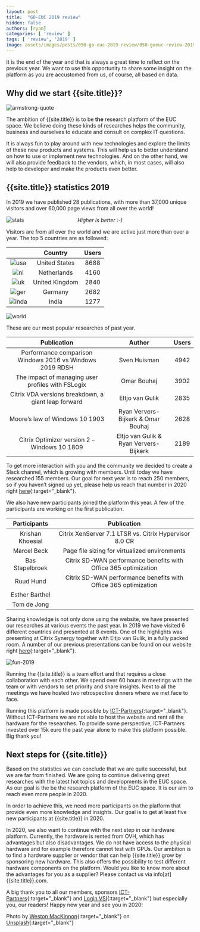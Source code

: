 ```yaml
---
layout: post
title:  "GO-EUC 2019 review"
hidden: false
authors: [ryan]
categories: [ 'review' ]
tags: [ 'review', '2019' ]
image: assets/images/posts/050-go-euc-2019-review/050-goeuc-review-2019-feature-image.png
---
```

It is the end of the year and that is always a great time to reflect on the previous year. We want to use this opportunity to share some insight on the platform as you are accustomed from us, of course, all based on data.

## Why did we start {{site.title}}?

![armstrong-quote]({{site.baseurl}}/assets/images/posts/050-go-euc-2019-review/050-goeuc-armstrong-quote.jpg)

The ambition of {{site.title}} is to be **the** research platform of the EUC space. We believe doing these kinds of researches helps the community, business and ourselves to educate and consult on complex IT questions.

It is always fun to play around with new technologies and explore the limits of these new products and systems. This will help us to better understand on how to use or implement new technologies. And on the other hand, we will also provide feedback to the vendors, which, in most cases, will also help to developer and make the products even better.

## {{site.title}} statistics 2019
In 2019 we have published 28 publications, with more than 37,000 unique visitors and over 60,000 page views from all over the world!

![stats]({{site.baseurl}}/assets/images/posts/050-go-euc-2019-review/050-goeuc-stats-2019.png)
<p align="center" style="margin-top: -30px;" >
  <i>Higher is better :-)</i>
</p>

Visitors are from all over the world and we are active just more than over a year.  The top 5 countries are as followed:

|                                                                                                   | Country                 | Users    |
|:-------------------------------------------------------------------------------------------------:| :----------------------:|:--------:|
| ![usa]({{site.baseurl}}/assets/images/posts/050-go-euc-2019-review/050-goeuc-usa.png)             | United States           | 8688     |
| ![nl]({{site.baseurl}}/assets/images/posts/050-go-euc-2019-review/050-goeuc-netherlands.png)      | Netherlands             | 4160     |
| ![uk]({{site.baseurl}}/assets/images/posts/050-go-euc-2019-review/050-goeuc-uk.png)               | United Kingdom          | 2840     |
| ![ger]({{site.baseurl}}/assets/images/posts/050-go-euc-2019-review/050-goeuc-germany.png)         | Germany                 | 2682     |
| ![inda]({{site.baseurl}}/assets/images/posts/050-go-euc-2019-review/050-goeuc-india.png)          | India                   | 1277     |

![world]({{site.baseurl}}/assets/images/posts/050-go-euc-2019-review/050-goeuc-map-2019.png)

These are our most popular researches of past year.

| Publication                                                                                       | Author                  | Users    |
|:-------------------------------------------------------------------------------------------------:| :----------------------:|:--------:|
| Performance comparison Windows 2016 vs Windows 2019 RDSH            | Sven Huisman          | 4942     |
| The impact of managing user profiles with FSLogix      | Omar Bouhaj             | 3902     |
| Citrix VDA versions breakdown, a giant leap forward              | Eltjo van Gulik          | 2835     |
| Moore’s law of Windows 10 1903         | 	Ryan Ververs-Bijkerk & Omar Bouhaj                 | 2628     |
| Citrix Optimizer version 2 – Windows 10 1809          | Eltjo van Gulik & Ryan Ververs-Bijkerk                   | 2189     |

To get more interaction with you and the community we decided to create a Slack channel, which is growing with members. Until today we have researched 155 members. Our goal for next year is to reach 250 members, so if you haven’t signed up yet, please help us reach that number in 2020 right [here]({{site.slack}}){:target="_blank"}.

We also have new participants joined the platform this year. A few of the participants are working on the first publication.

| Participants      | Publication                                                     | 
|:-----------------:| :--------------------------------------------------------------:|
| Krishan Khoesial  | Citrix XenServer 7.1 LTSR vs. Citrix Hypervisor 8.0 CR          |
| Marcel Beck       | Page file sizing for virtualized environments                   |
| Bas Stapelbroek   | Citrix SD-WAN performance benefits with Office 365 optimization |
| Ruud Hund         | Citrix SD-WAN performance benefits with Office 365 optimization |
| Esther Barthel	|                                                                 | 
| Tom de Jong		|                                                                 | 

Sharing knowledge is not only done using the website, we have presented our researches at various events the past year. In 2019 we have visited 6 different countries and presented at 8 events. One of the highlights was presenting at Citrix Synergy together with Eltjo van Gulik, in a fully packed room. A number of our previous presentations can be found on our website right [here]({{site.baseurl}}/presentations){:target="_blank"}.

![fun-2019]({{site.baseurl}}/assets/images/posts/050-go-euc-2019-review/050-goeuc-trips.png)

Running the {{site.title}} is a team effort and that requires a close collaboration with each other. We spend over 60 hours in meetings with the team or with vendors to set priority and share insights. Next to all the meetings we have hosted two retrospective dinners where we met face to face.

Running this platform is made possible by [ICT-Partners](https://www.ict-partners.nl){:target="_blank"}. Without ICT-Partners we are not able to host the website and rent all the hardware for the researches. To provide some perspective, ICT-Partners invested over 15k euro the past year alone to make this platform possible. Big thank you!

## Next steps for {{site.title}}
Based on the statistics we can conclude that we are quite successful, but we are far from finished. We are going to continue delivering great researches with the latest hot topics and developments in the EUC space. As our goal is the be the research platform of the EUC space. It is our aim to reach even more people in 2020.

In order to achieve this, we need more participants on the platform that provide even more knowledge and insights. Our goal is to get at least five new participants at {{site.title}} in 2020.

In 2020, we also want to continue with the next step in our hardware platform. Currently, the hardware is rented from OVH, which has advantages but also disadvantages. We do not have access to the physical hardware and for example therefore cannot test with GPUs. Our ambition is to find a hardware supplier or vendor that can help {{site.title}} grow by sponsoring new hardware. This also offers the possibility to test different hardware components on the platform. Would you like to know more about the advantages for you as a supplier? Please contact us via info[at]{{site.title}}.com.

A big thank you to all our members, sponsors [ICT-Partners](https://www.ict-partners.nl){:target="_blank"} and [Login VSI](https://www.loginvsi.com){:target="_blank"} but especially you, our readers! Happy new year and see you in 2020!

Photo by [Weston MacKinnon](https://unsplash.com/@betteratf8?utm_source=unsplash&utm_medium=referral&utm_content=creditCopyText){:target="_blank"} on [Unsplash](https://unsplash.com/s/photos/fireworks?utm_source=unsplash&utm_medium=referral&utm_content=creditCopyText){:target="_blank"}